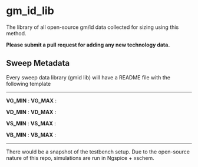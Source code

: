 # gm_id_lib
The library of all open-source gm/id data collected for sizing using this method.

**Please submit a pull request for adding any new technology data.**

## Sweep Metadata
Every sweep data library (gmid lib) will have a README file with the following template

------------------------------------
**VG_MIN** : <val>
**VG_MAX** : <val>

**VD_MIN** : <val>
**VD_MAX** : <val>

**VS_MIN** : <val>
**VS_MAX** : <val>


**VB_MIN** : <val>
**VB_MAX** : <val>

------------------------------------

There would be a snapshot of the testbench setup. Due to the open-source nature of this repo, simulations are run in Ngspice + xschem. 
